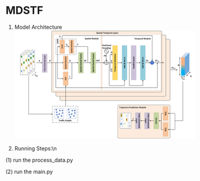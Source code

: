 # MDSTF
1. Model Architecture
![image text](https://github.com/lixia-wzx/MDSTF/blob/main/images/MDSTF.png "DBSCAN Performance Comparison")

2. Running Steps:\n
   
(1) run the process_data.py

(2) run the main.py

